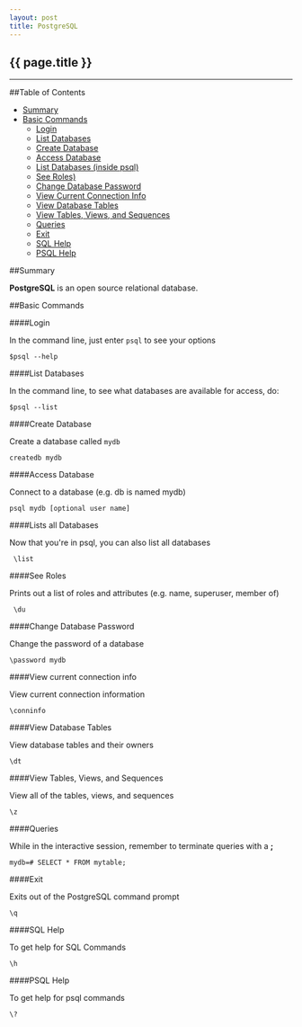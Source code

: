 ```yaml
---
layout: post
title: PostgreSQL
---
```


## {{ page.title }}

- - - -

##Table of Contents

*  [Summary](#summary)
*  [Basic Commands](#basiccommands)
    -  [Login](#login)
    -  [List Databases](#listdb)
    -  [Create Database](#createdb)
    -  [Access Database](#accessdb)
    -  [List Databases (inside psql)](#listdbinside)
    -  [See Roles)](#seeroles)
    -  [Change Database Password](#changepw)
    -  [View Current Connection Info](#conninfo)
    -  [View Database Tables](#dt)
    -  [View Tables, Views, and Sequences](#viewall)
    -  [Queries](#queries)
    -  [Exit](#exit)
    -  [SQL Help](#sqlhelp)
    -  [PSQL Help](#psqlhelp)


##<a id="summary">Summary</a>

__PostgreSQL__ is an open source relational database.  

##<a id="basiccommands">Basic Commands</a>

####<a id="login">Login</a>

In the command line, just enter `psql` to see your options

    $psql --help

####<a id="listdb">List Databases</a>

In the command line, to see what databases are available for access, do:

    $psql --list


####<a id="createdb">Create Database</a>

Create a database called `mydb`

    createdb mydb

####<a id="accessdb">Access Database</a>

Connect to a database (e.g. db is named mydb)

    psql mydb [optional user name]

####<a id="listdbinside">Lists all Databases</a>

Now that you're in psql, you can also list all databases

     \list

####<a id="seeroles">See Roles</a>

Prints out a list of roles and attributes (e.g. name, superuser, member of)

     \du

####<a id="changepw">Change Database Password</a>

Change the password of a database

    \password mydb

####<a id="conninfo">View current connection info</a>

View current connection information

    \conninfo

####<a id="dt">View Database Tables</a>

View database tables and their owners

    \dt

####<a id="viewall">View Tables, Views, and Sequences</a>

View all of the tables, views, and sequences

    \z

####<a id="queries">Queries</a>

While in the interactive session, remember to terminate queries with a __;__

    mydb=# SELECT * FROM mytable;

####<a id="exit">Exit</a>

Exits out of the PostgreSQL command prompt

    \q

####<a id="sqlhelp">SQL Help</a>

To get help for SQL Commands

    \h

####<a id="psqlhelp">PSQL Help</a>

To get help for psql commands

    \?
